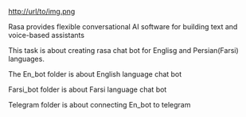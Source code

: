 [http://url/to/img.png](https://rasa.com/static/facebook-og-dc4e1962b0a58c63cd387fcea00d2225.png)

Rasa provides flexible conversational AI software for building text and voice-based assistants

This task is about creating rasa chat bot for Englisg and Persian(Farsi) languages.

The En_bot folder is about English language chat bot

Farsi_bot folder is about Farsi language chat bot

Telegram folder is about connecting En_bot to telegram
